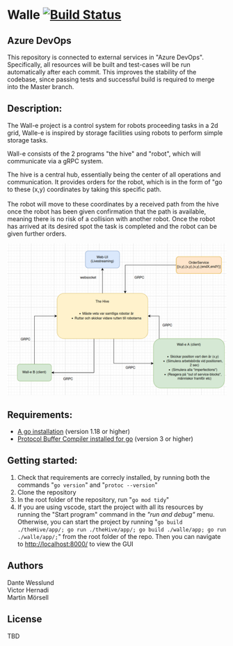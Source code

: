 # Walle [![Build Status](https://dev.azure.com/martinmorsell18/Current%20Projects/_apis/build/status/Gophers.walle?branchName=master)](https://dev.azure.com/martinmorsell18/Current%20Projects/_build/latest?definitionId=8&branchName=master)

## Azure DevOps
This repository is connected to external services in "Azure DevOps". Specifically, all resources will be built and test-cases will be run automatically after each commit. This improves the stability of the codebase, since passing tests and successful build is required to merge into the Master branch. 


## Description:
The Wall-e project is a control system for robots proceeding tasks in a 2d grid, Walle-e is inspired by storage 
facilities using robots to perform simple storage tasks.

Wall-e consists of the 2 programs "the hive" and "robot", which will communicate via a gRPC system.

The hive is a central hub, essentially being the center of all operations and communication. It provides orders for the robot, which is in the form of "go to these (x,y) coordinates by taking this specific path.\
\
The robot will move to these coordinates by a received path from the hive once the robot has been given confirmation that the path is available, meaning there is no risk of a collision with another robot. Once the robot has arrived at its desired spot the task is completed and the robot can be given further orders.


![Board](/projectStructure.png)

## Requirements:

- [A go installation](https://go.dev/doc/install) (version 1.18 or higher) 
- [Protocol Buffer Compiler installed for go](https://grpc.io/docs/protoc-installation/) (version 3 or higher)

## Getting started:

1. Check that requirements are correcly installed, by running both the commands "``go version``" and "``protoc --version``"
2. Clone the repository
3. In the root folder of the repository, run "``go mod tidy``"
4. If you are using vscode, start the project with all its resources by running the "Start program" command in the _"run and debug"_ menu. Otherwise, you can start the project by running "``go build ./theHive/app/; go run ./theHive/app/; go build ./walle/app; go run ./walle/app/;``" from the root folder of the repo. Then you can navigate to [http://localhost:8000/](http://localhost:8000/) to view the GUI



## Authors

Dante Wesslund <br>
Victor Hernadi <br>
Martin Mörsell

## License

TBD
